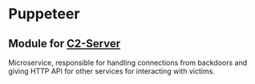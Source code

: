 # Puppeteer

## Module for [C2-Server](https://github.com/SelfScriptKiddies/C2-Server)
Microservice, responsible for handling connections from backdoors and giving HTTP API for other services for interacting with victims.

